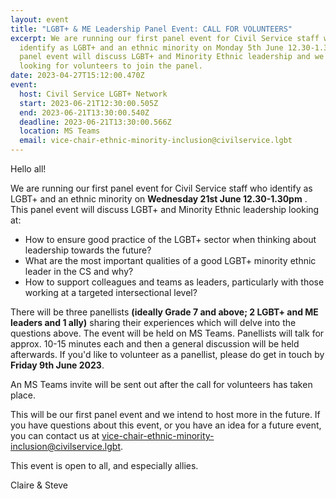 ```yaml
---
layout: event
title: "LGBT+ & ME Leadership Panel Event: CALL FOR VOLUNTEERS"
excerpt: We are running our first panel event for Civil Service staff who
  identify as LGBT+ and an ethnic minority on Monday 5th June 12.30-1.30pm. This
  panel event will discuss LGBT+ and Minority Ethnic leadership and we are
  looking for volunteers to join the panel.
date: 2023-04-27T15:12:00.470Z
event:
  host: Civil Service LGBT+ Network
  start: 2023-06-21T12:30:00.505Z
  end: 2023-06-21T13:30:00.540Z
  deadline: 2023-06-21T13:30:00.566Z
  location: MS Teams
  email: vice-chair-ethnic-minority-inclusion@civilservice.lgbt
---
```

<!--StartFragment-->

Hello all!

We are running our first panel event for Civil Service staff who identify as LGBT+ and an ethnic minority on **Wednesday 21st June 12.30-1.30pm** . This panel event will discuss LGBT+ and Minority Ethnic leadership looking at:

* How to ensure good practice of the LGBT+ sector when thinking about leadership towards the future?
* What are the most important qualities of a good LGBT+ minority ethnic leader in the CS and why?
* How to support colleagues and teams as leaders, particularly with those working at a targeted intersectional level?

There will be three panellists **(ideally Grade 7 and above; 2 LGBT+ and ME leaders and 1 ally)** sharing their experiences which will delve into the questions above. The event will be held on MS Teams. Panellists will talk for approx. 10-15 minutes each and then a general discussion will be held afterwards. If you'd like to volunteer as a panellist, please do get in touch by **Friday 9th June 2023**.

A﻿n MS Teams invite will be sent out after the call for volunteers has taken place.

This will be our first panel event and we intend to host more in the future. If you have questions about this event, or you have an idea for a future event, you can contact us at [vice-chair-ethnic-minority-inclusion@civilservice.lgbt](mailto:vice-chair-ethnic-minority-inclusion@civilservice.lgbt).

This event is open to all, and especially allies.

Claire & Steve

<!--EndFragment-->